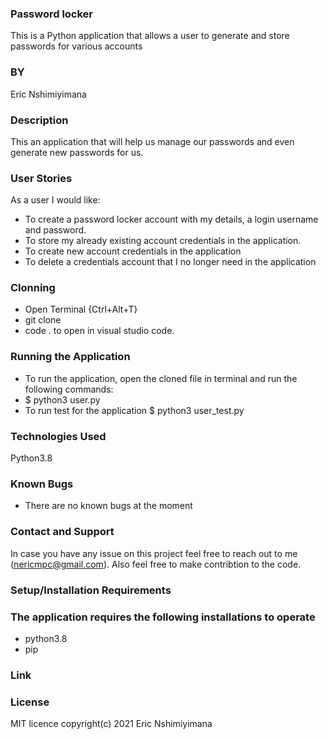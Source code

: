 ### Password locker

This is a Python application that allows a user to generate and store passwords for various accounts 
### BY  
Eric Nshimiyimana

### Description
This an application that will help us manage our passwords and even generate new passwords for us.


### User Stories
As a user I would like:
* To create a password locker account with my details, a login username and password.
* To store my already existing account credentials in the application.
* To create new account credentials in the application
* To delete a credentials account that I no longer need in the application

### Clonning
* Open Terminal {Ctrl+Alt+T}
* git clone 
* code . to open in visual studio code.

### Running the Application
* To run the application, open the cloned file in terminal and run the following commands:
* $ python3 user.py
* To run test for the application $ python3 user_test.py


### Technologies Used
Python3.8

### Known Bugs
* There are no known bugs at the moment

### Contact and Support
In case you have any issue on this project feel free to reach out to me (nericmpc@gmail.com). Also feel free to make contribtion to the code.

### Setup/Installation Requirements
### The application requires the following installations to operate
* python3.8
* pip

### Link




### License
 MIT licence
 copyright(c) 2021 Eric Nshimiyimana
